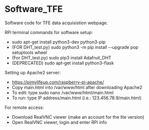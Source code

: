 # Software_TFE
Software code for TFE data acquisistion webpage.

RPi terminal commands for software setup:
- sudo apt-get install python3-dev python3-pip
- (FOR DHT_test.py) sudo python3 -m pip install --upgrade pop setuptools wheel
- (For DHT_test.py) sudo pip3 install Adafruit_DHT
- (DEPRECATED) sudo apt-get install python3-flask 

Setting up Apache2 server:
- https://pimylifeup.com/raspberry-pi-apache/
- Copy main.html into /var/www/html after downloading Apache2
- To edit: type sudo nano /var/www/html/main.html
- To run: type IP address/main.html (i.e.: 123.456.78.9/main.html)

For remote access:
- Download RealVNC viewer (make an account for the lite version)
- Open RealVNC viewer, login and enter RPi info
